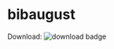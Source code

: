 # bibaugust
Download: ![download badge](https://github.com/<raphael-lesmana>/<bibaugust>/actions/workflows/c-cpp.yml/badge.svg)
